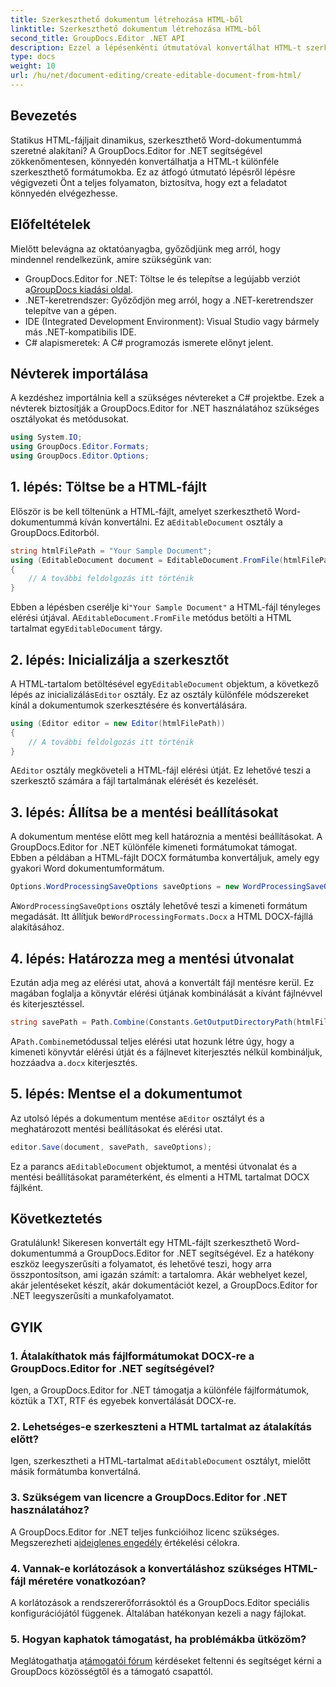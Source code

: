 ```yaml
---
title: Szerkeszthető dokumentum létrehozása HTML-ből
linktitle: Szerkeszthető dokumentum létrehozása HTML-ből
second_title: GroupDocs.Editor .NET API
description: Ezzel a lépésenkénti útmutatóval konvertálhat HTML-t szerkeszthető Word-dokumentummá a GroupDocs.Editor for .NET segítségével. Tökéletes a dokumentumkezelési munkafolyamat egyszerűsítésére.
type: docs
weight: 10
url: /hu/net/document-editing/create-editable-document-from-html/
---
```

## Bevezetés
Statikus HTML-fájljait dinamikus, szerkeszthető Word-dokumentummá szeretné alakítani? A GroupDocs.Editor for .NET segítségével zökkenőmentesen, könnyedén konvertálhatja a HTML-t különféle szerkeszthető formátumokba. Ez az átfogó útmutató lépésről lépésre végigvezeti Önt a teljes folyamaton, biztosítva, hogy ezt a feladatot könnyedén elvégezhesse.
## Előfeltételek
Mielőtt belevágna az oktatóanyagba, győződjünk meg arról, hogy mindennel rendelkezünk, amire szükségünk van:
-  GroupDocs.Editor for .NET: Töltse le és telepítse a legújabb verziót a[GroupDocs kiadási oldal](https://releases.groupdocs.com/editor/net/).
- .NET-keretrendszer: Győződjön meg arról, hogy a .NET-keretrendszer telepítve van a gépen.
- IDE (Integrated Development Environment): Visual Studio vagy bármely más .NET-kompatibilis IDE.
- C# alapismeretek: A C# programozás ismerete előnyt jelent.
## Névterek importálása
A kezdéshez importálnia kell a szükséges névtereket a C# projektbe. Ezek a névterek biztosítják a GroupDocs.Editor for .NET használatához szükséges osztályokat és metódusokat.
```csharp
using System.IO;
using GroupDocs.Editor.Formats;
using GroupDocs.Editor.Options;
```
## 1. lépés: Töltse be a HTML-fájlt
 Először is be kell töltenünk a HTML-fájlt, amelyet szerkeszthető Word-dokumentummá kíván konvertálni. Ez a`EditableDocument` osztály a GroupDocs.Editorból.

```csharp
string htmlFilePath = "Your Sample Document";
using (EditableDocument document = EditableDocument.FromFile(htmlFilePath, null))
{
    // A további feldolgozás itt történik
}
```
 Ebben a lépésben cserélje ki`"Your Sample Document"` a HTML-fájl tényleges elérési útjával. A`EditableDocument.FromFile` metódus betölti a HTML tartalmat egy`EditableDocument` tárgy.
## 2. lépés: Inicializálja a szerkesztőt
 A HTML-tartalom betöltésével egy`EditableDocument` objektum, a következő lépés az inicializálás`Editor` osztály. Ez az osztály különféle módszereket kínál a dokumentumok szerkesztésére és konvertálására.

```csharp
using (Editor editor = new Editor(htmlFilePath))
{
    // A további feldolgozás itt történik
}
```
 A`Editor` osztály megköveteli a HTML-fájl elérési útját. Ez lehetővé teszi a szerkesztő számára a fájl tartalmának elérését és kezelését.
## 3. lépés: Állítsa be a mentési beállításokat
A dokumentum mentése előtt meg kell határoznia a mentési beállításokat. A GroupDocs.Editor for .NET különféle kimeneti formátumokat támogat. Ebben a példában a HTML-fájlt DOCX formátumba konvertáljuk, amely egy gyakori Word dokumentumformátum.

```csharp
Options.WordProcessingSaveOptions saveOptions = new WordProcessingSaveOptions(WordProcessingFormats.Docx);
```
 A`WordProcessingSaveOptions` osztály lehetővé teszi a kimeneti formátum megadását. Itt állítjuk be`WordProcessingFormats.Docx` a HTML DOCX-fájllá alakításához.
## 4. lépés: Határozza meg a mentési útvonalat
Ezután adja meg az elérési utat, ahová a konvertált fájl mentésre kerül. Ez magában foglalja a könyvtár elérési útjának kombinálását a kívánt fájlnévvel és kiterjesztéssel.

```csharp
string savePath = Path.Combine(Constants.GetOutputDirectoryPath(htmlFilePath), Path.GetFileNameWithoutExtension(htmlFilePath) + ".docx");
```
 A`Path.Combine`metódussal teljes elérési utat hozunk létre úgy, hogy a kimeneti könyvtár elérési útját és a fájlnevet kiterjesztés nélkül kombináljuk, hozzáadva a`.docx` kiterjesztés.
## 5. lépés: Mentse el a dokumentumot
 Az utolsó lépés a dokumentum mentése a`Editor` osztályt és a meghatározott mentési beállításokat és elérési utat.

```csharp
editor.Save(document, savePath, saveOptions);
```
 Ez a parancs a`EditableDocument` objektumot, a mentési útvonalat és a mentési beállításokat paraméterként, és elmenti a HTML tartalmat DOCX fájlként.
## Következtetés
Gratulálunk! Sikeresen konvertált egy HTML-fájlt szerkeszthető Word-dokumentummá a GroupDocs.Editor for .NET segítségével. Ez a hatékony eszköz leegyszerűsíti a folyamatot, és lehetővé teszi, hogy arra összpontosítson, ami igazán számít: a tartalomra. Akár webhelyet kezel, akár jelentéseket készít, akár dokumentációt kezel, a GroupDocs.Editor for .NET leegyszerűsíti a munkafolyamatot.
## GYIK
### 1. Átalakíthatok más fájlformátumokat DOCX-re a GroupDocs.Editor for .NET segítségével?
Igen, a GroupDocs.Editor for .NET támogatja a különféle fájlformátumok, köztük a TXT, RTF és egyebek konvertálását DOCX-re.
### 2. Lehetséges-e szerkeszteni a HTML tartalmat az átalakítás előtt?
 Igen, szerkesztheti a HTML-tartalmat a`EditableDocument` osztályt, mielőtt másik formátumba konvertálná.
### 3. Szükségem van licencre a GroupDocs.Editor for .NET használatához?
 A GroupDocs.Editor for .NET teljes funkcióihoz licenc szükséges. Megszerezheti a[ideiglenes engedély](https://purchase.groupdocs.com/temporary-license/) értékelési célokra.
### 4. Vannak-e korlátozások a konvertáláshoz szükséges HTML-fájl méretére vonatkozóan?
A korlátozások a rendszererőforrásoktól és a GroupDocs.Editor speciális konfigurációjától függenek. Általában hatékonyan kezeli a nagy fájlokat.
### 5. Hogyan kaphatok támogatást, ha problémákba ütközöm?
 Meglátogathatja a[támogatói fórum](https://forum.groupdocs.com/c/editor/20) kérdéseket feltenni és segítséget kérni a GroupDocs közösségtől és a támogató csapattól.